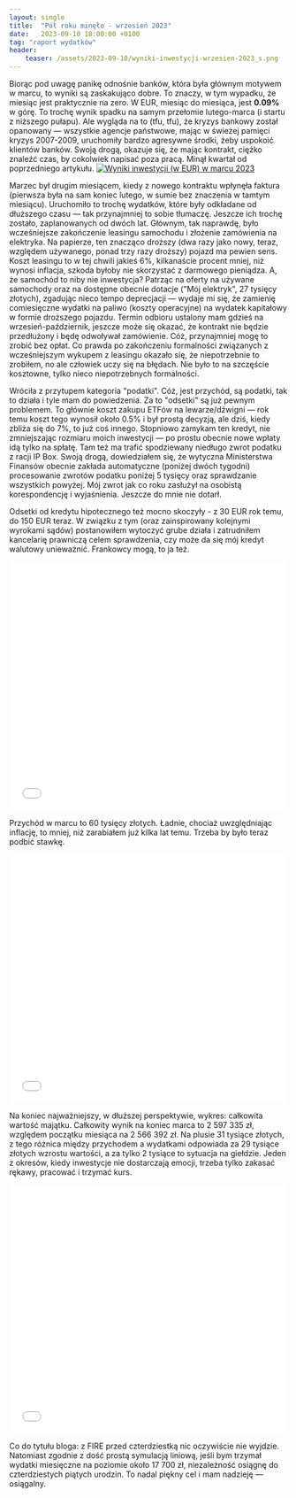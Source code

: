 ```yaml
---
layout: single
title:  "Pół roku minęło - wrzesień 2023"
date:   2023-09-10 18:00:00 +0100
tag: "raport wydatków"
header:
    teaser: /assets/2023-09-10/wyniki-inwestycji-wrzesien-2023_s.png
---
```

Biorąc pod uwagę panikę odnośnie banków, która była głównym motywem w marcu, to wyniki są zaskakująco dobre. To znaczy, w tym wypadku, że miesiąc jest praktycznie na zero. W EUR, miesiąc do miesiąca, jest **0.09%** w górę. To trochę wynik spadku na samym przełomie lutego-marca (i startu z niższego pułapu). Ale wygląda na to (tfu, tfu), że kryzys bankowy został opanowany — wszystkie agencje państwowe, mając w świeżej pamięci kryzys 2007-2009, uruchomiły bardzo agresywne środki, żeby uspokoić klientów banków. Swoją drogą, okazuje się, że mając kontrakt, ciężko znaleźć czas, by cokolwiek napisać poza pracą. Minął kwartał od poprzedniego artykułu.
[![Wyniki inwestycji (w EUR) w marcu 2023](/assets/2023-09-10/wyniki-inwestycji-wrzesien-2023_s.png)](/assets/2023-09-10/wyniki-inwestycji-wrzesien-2023.png)

Marzec był drugim miesiącem, kiedy z nowego kontraktu wpłynęła faktura (pierwsza była na sam koniec lutego, w sumie bez znaczenia w tamtym miesiącu). Uruchomiło to trochę wydatków, które były odkładane od dłuższego czasu — tak przynajmniej to sobie tłumaczę. Jeszcze ich trochę zostało, zaplanowanych od dwóch lat. Głównym, tak naprawdę, było wcześniejsze zakończenie leasingu samochodu i złożenie zamówienia na elektryka. Na papierze, ten znacząco droższy (dwa razy jako nowy, teraz, względem używanego, ponad trzy razy droższy) pojazd ma pewien sens. Koszt leasingu to w tej chwili jakieś 6%, kilkanaście procent mniej, niż wynosi inflacja, szkoda byłoby nie skorzystać z darmowego pieniądza. A, że samochód to niby nie inwestycja? Patrząc na oferty na używane samochody oraz na dostępne obecnie dotacje ("Mój elektryk", 27 tysięcy złotych), zgadując nieco tempo deprecjacji — wydaje mi się, że zamienię comiesięczne wydatki na paliwo (koszty operacyjne) na wydatek kapitałowy w formie droższego pojazdu. Termin odbioru ustalony mam gdzieś na wrzesień-październik, jeszcze może się okazać, że kontrakt nie będzie przedłużony i będę odwoływał zamówienie. Cóż, przynajmniej mogę to zrobić bez opłat. Co prawda po zakończeniu formalności związanych z wcześniejszym wykupem z leasingu okazało się, że niepotrzebnie to zrobiłem, no ale człowiek uczy się na błędach. Nie było to na szczęście kosztowne, tylko nieco niepotrzebnych formalności.

Wróciła z przytupem kategoria "podatki". Cóż, jest przychód, są podatki, tak to działa i tyle mam do powiedzenia. Za to "odsetki" są już pewnym problemem. To głównie koszt zakupu ETFów na lewarze/dźwigni — rok temu koszt tego wynosił około 0.5% i był prostą decyzją, ale dziś, kiedy zbliża się do 7%, to już coś innego. Stopniowo zamykam ten kredyt, nie zmniejszając rozmiaru moich inwestycji — po prostu obecnie nowe wpłaty idą tylko na spłatę. Tam też ma trafić spodziewany niedługo zwrot podatku z racji IP Box. Swoją drogą, dowiedziałem się, że wytyczna Ministerstwa Finansów obecnie zakłada automatyczne (poniżej dwóch tygodni) procesowanie zwrotów podatku poniżej 5 tysięcy oraz sprawdzanie wszystkich powyżej. Mój zwrot jak co roku zasłużył na osobistą korespondencję i wyjaśnienia. Jeszcze do mnie nie dotarł.

Odsetki od kredytu hipotecznego też mocno skoczyły - z 30 EUR rok temu, do 150 EUR teraz. W związku z tym (oraz zainspirowany kolejnymi wyrokami sądów) postanowiłem wytoczyć grube działa i zatrudniłem kancelarię prawniczą celem sprawdzenia, czy może da się mój kredyt walutowy unieważnić. Frankowcy mogą, to ja też.
<iframe markdown="0" title="Podsumowanie wydatków przed wrześniem 2023" src="/assets/2023-09-10/wydatki-wrzesien-2023.html" width="100%" height="450px" frameborder="0"></iframe>

Przychód w marcu to 60 tysięcy złotych. Ładnie, chociaż uwzględniając inflację, to mniej, niż zarabiałem już kilka lat temu. Trzeba by było teraz podbić stawkę.
<iframe markdown="0" title="Podsumowanie przychodów przed wrześniem 2023" src="/assets/2023-09-10/przychody-wrzesien-2023.html" width="100%" height="450px" frameborder="0"></iframe>

Na koniec najważniejszy, w dłuższej perspektywie, wykres: całkowita wartość majątku. Całkowity wynik na koniec marca to 2 597 335 zł, względem początku miesiąca na 2 566 392 zł. Na plusie 31 tysiące złotych, z tego różnica między przychodem a wydatkami odpowiada za 29 tysiące złotych wzrostu wartości, a za tylko 2 tysiące to sytuacja na giełdzie. Jeden z okresów, kiedy inwestycje nie dostarczają emocji, trzeba tylko zakasać rękawy, pracować i trzymać kurs.
<iframe markdown="0" title="Podsumowanie majątku we wrześniu 2023" src="/assets/2023-09-10/całkowity-majątek-wrzesien-2023.html" width="100%" height="450px" frameborder="0"></iframe>

Co do tytułu bloga: z FIRE przed czterdziestką nic oczywiście nie wyjdzie. Natomiast zgodnie z dość prostą symulacją liniową, jeśli bym trzymał wydatki miesięczne na poziomie około 17 700 zł, niezależność osiągnę do czterdziestych piątych urodzin. To nadal piękny cel i mam nadzieję — osiągalny.
